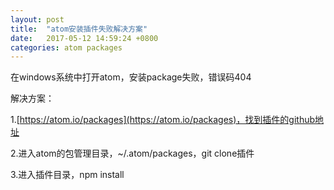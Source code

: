 ```yaml
---
layout: post
title:  "atom安装插件失败解决方案"
date:   2017-05-12 14:59:24 +0800
categories: atom packages
---
```

在windows系统中打开atom，安装package失败，错误码404

解决方案：

1.[https://atom.io/packages](https://atom.io/packages)，找到插件的github地址

2.进入atom的包管理目录，~/.atom/packages，git clone插件

3.进入插件目录，npm install
